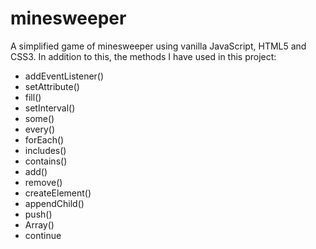# minesweeper
A simplified game of minesweeper using vanilla JavaScript, HTML5 and CSS3.
In addition to this, the methods I have used in this project:

- addEventListener()
- setAttribute()
- fill()
- setInterval()
- some()
- every()
- forEach()
- includes()
- contains()
- add()
- remove()
- createElement()
- appendChild()
- push()
- Array()
- continue
